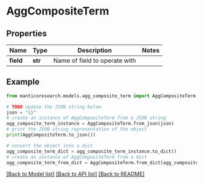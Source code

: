 # AggCompositeTerm


## Properties

Name | Type | Description | Notes
------------ | ------------- | ------------- | -------------
**field** | **str** | Name of field to operate with | 

## Example

```python
from manticoresearch.models.agg_composite_term import AggCompositeTerm

# TODO update the JSON string below
json = "{}"
# create an instance of AggCompositeTerm from a JSON string
agg_composite_term_instance = AggCompositeTerm.from_json(json)
# print the JSON string representation of the object
print(AggCompositeTerm.to_json())

# convert the object into a dict
agg_composite_term_dict = agg_composite_term_instance.to_dict()
# create an instance of AggCompositeTerm from a dict
agg_composite_term_from_dict = AggCompositeTerm.from_dict(agg_composite_term_dict)
```
[[Back to Model list]](../README.md#documentation-for-models) [[Back to API list]](../README.md#documentation-for-api-endpoints) [[Back to README]](../README.md)


